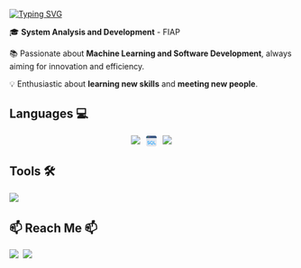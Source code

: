 [![Typing SVG](https://readme-typing-svg.demolab.com/?lines=Hi+there,+I'm+Gabriel!+👋🏼;You+can+call+me+Falanga!&size=35&color=836fff&height=50&width=500)](https://git.io/typing-svg)

🎓 **System Analysis and Development** - FIAP

📚 Passionate about **Machine Learning and Software Development**, always aiming for innovation and efficiency.

💡 Enthusiastic about **learning new skills** and **meeting new people**.


## Languages 💻

<div align="center" style="display: flex; justify-content: center; gap: 10px;">
    <img src="https://skillicons.dev/icons?i=py,java" />
    <img src="assets/img/sql.png" style="width: 20px" />
    <img src="https://skillicons.dev/icons?i=js,ts,html,css" />
</div>

## Tools 🛠️
<img src="https://skillicons.dev/icons?i=tensorflow,sklearn,tailwind,idea,pycharm,vscode" />

## 📫 Reach Me 📫
<a href="https://www.linkedin.com/in/gabriel-falanga-78a8882b1" target="_blank"><img loading="lazy" src="https://img.shields.io/badge/-LinkedIn-%230077B5?style=for-the-badge&logo=linkedin&logoColor=white" target="_blank"></a>‎ ‎ ‎
<a href = "mailto:gabrielmartinsfalanga@gmail.com"><img loading="lazy" src="https://img.shields.io/badge/Gmail-D14836?style=for-the-badge&logo=gmail&logoColor=white" target="_blank"></a>‎

